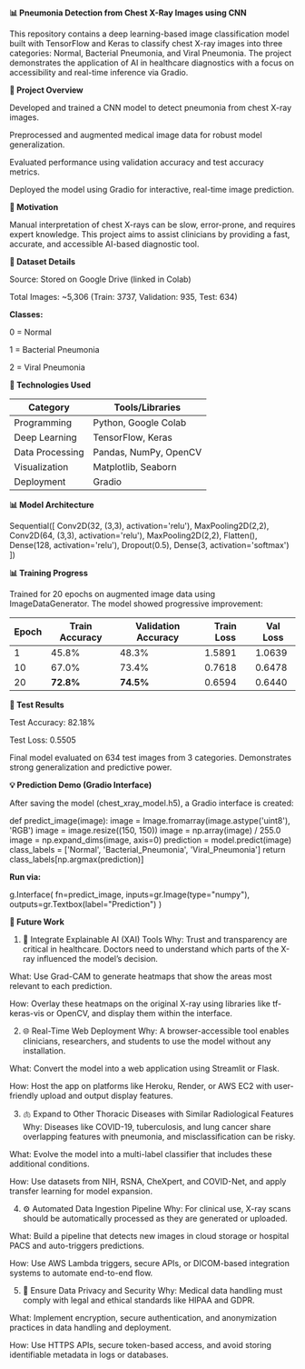 **📊 Pneumonia Detection from Chest X-Ray Images using CNN**

This repository contains a deep learning-based image classification model built with TensorFlow and Keras to classify chest X-ray images into three categories: Normal, Bacterial Pneumonia, and Viral Pneumonia. The project demonstrates the application of AI in healthcare diagnostics with a focus on accessibility and real-time inference via Gradio.

**🚀 Project Overview**

Developed and trained a CNN model to detect pneumonia from chest X-ray images.

Preprocessed and augmented medical image data for robust model generalization.

Evaluated performance using validation accuracy and test accuracy metrics.

Deployed the model using Gradio for interactive, real-time image prediction.

**🧐 Motivation**

Manual interpretation of chest X-rays can be slow, error-prone, and requires expert knowledge. This project aims to assist clinicians by providing a fast, accurate, and accessible AI-based diagnostic tool.

**📁 Dataset Details**

Source: Stored on Google Drive (linked in Colab)

Total Images: ~5,306 (Train: 3737, Validation: 935, Test: 634)

**Classes:**

0 = Normal

1 = Bacterial Pneumonia

2 = Viral Pneumonia


**🔧 Technologies Used**

| Category        | Tools/Libraries       |
| --------------- | --------------------- |
| Programming     | Python, Google Colab  |
| Deep Learning   | TensorFlow, Keras     |
| Data Processing | Pandas, NumPy, OpenCV |
| Visualization   | Matplotlib, Seaborn   |
| Deployment      | Gradio                |


**📊 Model Architecture**

Sequential([
    Conv2D(32, (3,3), activation='relu'),
    MaxPooling2D(2,2),
    Conv2D(64, (3,3), activation='relu'),
    MaxPooling2D(2,2),
    Flatten(),
    Dense(128, activation='relu'),
    Dropout(0.5),
    Dense(3, activation='softmax')
])


**📊 Training Progress**

Trained for 20 epochs on augmented image data using ImageDataGenerator. The model showed progressive improvement:

| Epoch | Train Accuracy | Validation Accuracy | Train Loss | Val Loss |
| ----- | -------------- | ------------------- | ---------- | -------- |
| 1     | 45.8%          | 48.3%               | 1.5891     | 1.0639   |
| 10    | 67.0%          | 73.4%               | 0.7618     | 0.6478   |
| 20    | **72.8%**      | **74.5%**           | 0.6594     | 0.6440   |


**🔬 Test Results**

Test Accuracy: 82.18%

Test Loss: 0.5505

Final model evaluated on 634 test images from 3 categories. Demonstrates strong generalization and predictive power.


**💡 Prediction Demo (Gradio Interface)**

After saving the model (chest_xray_model.h5), a Gradio interface is created:

def predict_image(image):
    image = Image.fromarray(image.astype('uint8'), 'RGB')
    image = image.resize((150, 150))
    image = np.array(image) / 255.0
    image = np.expand_dims(image, axis=0)
    prediction = model.predict(image)
    class_labels = ['Normal', 'Bacterial_Pneumonia', 'Viral_Pneumonia']
    return class_labels[np.argmax(prediction)]

**Run via:**

g.Interface(
    fn=predict_image,
    inputs=gr.Image(type="numpy"),
    outputs=gr.Textbox(label="Prediction")
)



**🔄 Future Work**

1. 🧠 Integrate Explainable AI (XAI) Tools
Why: Trust and transparency are critical in healthcare. Doctors need to understand which parts of the X-ray influenced the model’s decision.

What: Use Grad-CAM to generate heatmaps that show the areas most relevant to each prediction.

How: Overlay these heatmaps on the original X-ray using libraries like tf-keras-vis or OpenCV, and display them within the interface.

2. 🌐 Real-Time Web Deployment
Why: A browser-accessible tool enables clinicians, researchers, and students to use the model without any installation.

What: Convert the model into a web application using Streamlit or Flask.

How: Host the app on platforms like Heroku, Render, or AWS EC2 with user-friendly upload and output display features.

3. 🫁 Expand to Other Thoracic Diseases with Similar Radiological Features
Why: Diseases like COVID-19, tuberculosis, and lung cancer share overlapping features with pneumonia, and misclassification can be risky.

What: Evolve the model into a multi-label classifier that includes these additional conditions.

How: Use datasets from NIH, RSNA, CheXpert, and COVID-Net, and apply transfer learning for model expansion.

4. ⚙️ Automated Data Ingestion Pipeline
Why: For clinical use, X-ray scans should be automatically processed as they are generated or uploaded.

What: Build a pipeline that detects new images in cloud storage or hospital PACS and auto-triggers predictions.

How: Use AWS Lambda triggers, secure APIs, or DICOM-based integration systems to automate end-to-end flow.

5. 🔐 Ensure Data Privacy and Security
Why: Medical data handling must comply with legal and ethical standards like HIPAA and GDPR.

What: Implement encryption, secure authentication, and anonymization practices in data handling and deployment.

How: Use HTTPS APIs, secure token-based access, and avoid storing identifiable metadata in logs or databases.
